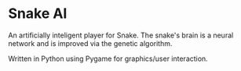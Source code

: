 # Snake AI

An artificially inteligent player for Snake. The snake's brain is a neural network and is improved via the genetic algorithm.

Written in Python using Pygame for graphics/user interaction.